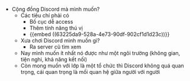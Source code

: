- Cộng đồng Discord mà mình muốn?
	- Các tiêu chí phải có
		- Bố cục dễ access
		- Thêm tính năng thú vị
		- {{embed ((63225da9-528a-4e73-90df-902cf1d1d23c))}}
	- Xưa chơi Discord mình muốn gì?
		- Ra server cũ tìm xem
	- Nay mình muốn ít nhất nó được như một ngôi trường (không gian, tiện nghi, khả năng kết nối)
	- Còn mong muốn với lớp là một tổ chức thì Discord không quá quan trọng, cái quan trọng là mối quan hệ giữa người với người